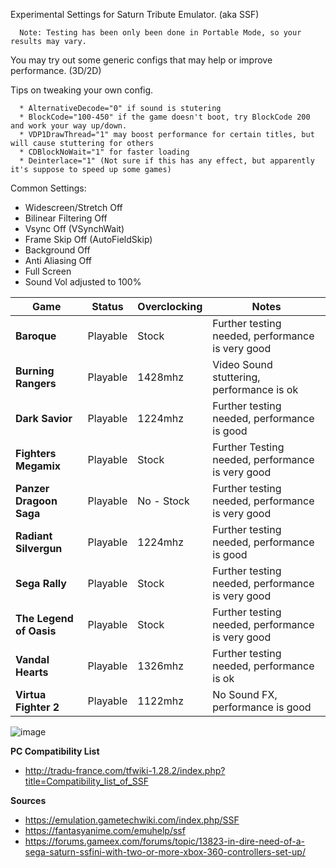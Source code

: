 Experimental Settings for Saturn Tribute Emulator. (aka SSF)

      Note: Testing has been only been done in Portable Mode, so your results may vary.
      
You may try out some generic configs that may help or improve performance. (3D/2D) 

Tips on tweaking your own config.

      * AlternativeDecode="0" if sound is stutering
      * BlockCode="100-450" if the game doesn't boot, try BlockCode 200 and work your way up/down.
      * VDP1DrawThread="1" may boost performance for certain titles, but will cause stuttering for others
      * CDBlockNoWait="1" for faster loading
      * Deinterlace="1" (Not sure if this has any effect, but apparently it's suppose to speed up some games)

Common Settings:
* Widescreen/Stretch Off 
* Bilinear Filtering Off
* Vsync Off (VSynchWait)
* Frame Skip Off (AutoFieldSkip)
* Background Off
* Anti Aliasing Off
* Full Screen
* Sound Vol adjusted to 100%

| Game | Status | Overclocking | Notes |
| --- | --- | --- | --- |
| **Baroque** | Playable | Stock | Further testing needed, performance is very good |
| **Burning Rangers** | Playable | 1428mhz | Video Sound stuttering, performance is ok |
| **Dark Savior** | Playable | 1224mhz | Further testing needed, performance is good |
| **Fighters Megamix** | Playable | Stock | Further Testing needed, performance is very good |
| **Panzer Dragoon Saga** | Playable | No - Stock | Further testing needed, performance is very good |
| **Radiant Silvergun** | Playable | 1224mhz | Further testing needed, performance is good |
| **Sega Rally** | Playable | Stock | Further testing needed, performance is very good |
| **The Legend of Oasis** | Playable | Stock | Further testing needed, performance is very good |
| **Vandal Hearts** | Playable | 1326mhz | Further testing needed, performance is ok |
| **Virtua Fighter 2** | Playable | 1122mhz | No Sound FX, performance is good |

![image](https://user-images.githubusercontent.com/2754819/137221201-849009fc-6fdf-479d-89fc-45dd62dc272f.png)

**PC Compatibility List**
* http://tradu-france.com/tfwiki-1.28.2/index.php?title=Compatibility_list_of_SSF


**Sources**
* https://emulation.gametechwiki.com/index.php/SSF
* https://fantasyanime.com/emuhelp/ssf
* https://forums.gameex.com/forums/topic/13823-in-dire-need-of-a-sega-saturn-ssfini-with-two-or-more-xbox-360-controllers-set-up/

